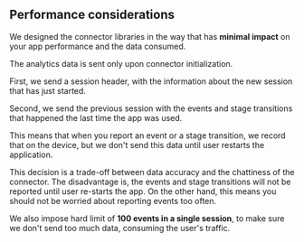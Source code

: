 ## Performance considerations

We designed the connector libraries in the way that has __minimal impact__ on your app performance and the data consumed.

The analytics data is sent only upon connector initialization.

First, we send a session header, with the information about the new session that has just started.

Second, we send the previous session with the events and stage transitions that happened the last time the app was used.

This means that when you report an event or a stage transition, we record that on the device, but we don't send this data until user restarts the application.

This decision is a trade-off between data accuracy and the chattiness of the connector. The disadvantage is, the events and stage transitions will not be reported until user re-starts the app. On the other hand, this means you should not be worried about reporting events too often.

We also impose hard limit of __100 events in a single session__, to make sure we don't send too much data, consuming the user's traffic.
